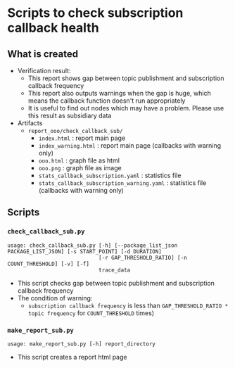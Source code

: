 # Scripts to check subscription callback health

## What is created

- Verification result:
    - This report shows gap between topic publishment and subscription callback frequency
    - This report also outputs warnings when the gap is huge, which means the callback function doesn't run appropriately
    - It is useful to find out nodes which may have a problem. Please use this result as subsidiary data
- Artifacts
    - `report_ooo/check_callback_sub/`
        - `index.html` : report main page
        - `index_warning.html` : report main page (callbacks with warning only)
        - `ooo.html` : graph file as html
        - `ooo.png` : graph file as image
        - `stats_callback_subscription.yaml` : statistics file
        - `stats_callback_subscription_warning.yaml` : statistics file (callbacks with warning only)

## Scripts

### `check_callback_sub.py`

```sh:usage
usage: check_callback_sub.py [-h] [--package_list_json PACKAGE_LIST_JSON] [-s START_POINT] [-d DURATION]
                             [-r GAP_THRESHOLD_RATIO] [-n COUNT_THRESHOLD] [-v] [-f]
                             trace_data
```

- This script checks gap between topic publishment and subscription callback frequency
- The condition of warning:
    - `subscription callback frequency` is less than `GAP_THRESHOLD_RATIO * topic frequency` for `COUNT_THRESHOLD` times)

### `make_report_sub.py`

```sh:usage
usage: make_report_sub.py [-h] report_directory
```

- This script creates a report html page
